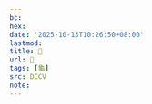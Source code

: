 ```yaml
---
bc:
hex:
date: '2025-10-13T10:26:50+08:00'
lastmod:
title: 􂤢
url: 􂤢
tags: [龜]
src: DCCV
note:
---
```

